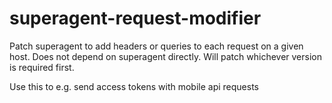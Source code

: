 # superagent-request-modifier

Patch superagent to add headers or queries to each request on a given host.
Does not depend on superagent directly. Will patch whichever version is required first.

Use this to e.g. send access tokens with mobile api requests
 